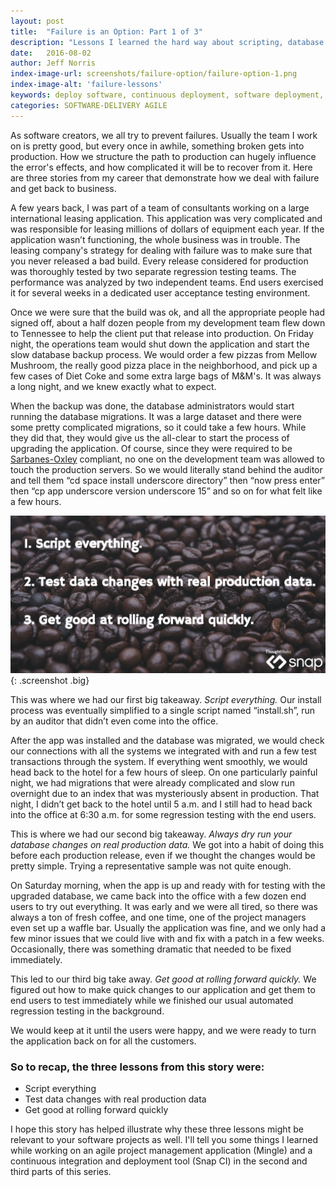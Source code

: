 ```yaml
---
layout: post
title:  "Failure is an Option: Part 1 of 3"
description: "Lessons I learned the hard way about scripting, database migrations, and more."
date:   2016-08-02
author: Jeff Norris
index-image-url: screenshots/failure-option/failure-option-1.png
index-image-alt: 'failure-lessons'
keywords: deploy software, continuous deployment, software deployment, continuous delivery, devops, software testing, scripting, automated testing
categories: SOFTWARE-DELIVERY AGILE
---
```


As software creators, we all try to prevent failures. Usually the team I work on is pretty good, but every once in awhile, something broken gets into production. How we structure the path to production can hugely influence the error's effects, and how complicated it will be to recover from it. Here are three stories from my career that demonstrate how we deal with failure and get back to business.

A few years back, I was part of a team of consultants working on a large international leasing application. This application was very complicated and was responsible for leasing millions of dollars of equipment each year. If the application wasn’t functioning, the whole business was in trouble. The leasing company's strategy for dealing with failure was to make sure that you never released a bad build. Every release considered for production was thoroughly tested by two separate regression testing teams. The performance was analyzed by two independent teams. End users exercised it for several weeks in a dedicated user acceptance testing environment.

Once we were sure that the build was ok, and all the appropriate people had signed off, about a half dozen people from my development team flew down to Tennessee to help the client put that release into production. On Friday night, the operations team would shut down the application and start the slow database backup process. We would order a few pizzas from Mellow Mushroom, the really good pizza place in the neighborhood, and pick up a few cases of Diet Coke and some extra large bags of M&M's. It was always a long night, and we knew exactly what to expect.

When the backup was done, the database administrators would start running the database migrations. It was a large dataset and there were some pretty complicated migrations, so it could take a few hours. While they did that, they would give us the all-clear to start the process of upgrading the application. Of course, since they were required to be [Sarbanes-Oxley](http://www.investopedia.com/terms/s/sarbanesoxleyact.asp) compliant, no one on the development team was allowed to touch the production servers. So we would literally stand behind the auditor and tell them “cd space install underscore directory” then “now press enter” then “cp app underscore version underscore 15” and so on for what felt like a few hours.

![Failure-option-1](/assets/images/screenshots/failure-option/failure-option-1.png){: .screenshot .big}

This was where we had our first big takeaway. *Script everything.* Our install process was eventually simplified to a single script named “install.sh”, run by an auditor that didn’t even come into the office.

After the app was installed and the database was migrated, we would check our connections with all the systems we integrated with and run a few test transactions through the system. If everything went smoothly, we would head back to the hotel for a few hours of sleep. On one particularly painful night, we had migrations that were already complicated and slow run overnight due to an index that was mysteriously absent in production. That night, I didn’t get back to the hotel until 5 a.m. and I still had to head back into the office at 6:30 a.m. for some regression testing with the end users.

This is where we had our second big takeaway. *Always dry run your database changes on real production data.* We got into a habit of doing this before each production release, even if we thought the changes would be pretty simple. Trying a representative sample was not quite enough.

On Saturday morning, when the app is up and ready with for testing with the upgraded database, we came back into the office with a few dozen end users to try out everything. It was early and we were all tired, so there was always a ton of fresh coffee, and one time, one of the project managers even set up a waffle bar. Usually the application was fine, and we only had a few minor issues that we could live with and fix with a patch in a few weeks. Occasionally, there was something dramatic that needed to be fixed immediately.

This led to our third big take away. *Get good at rolling forward quickly.* We figured out how to make quick changes to our application and get them to end users to test immediately while we finished our usual automated regression testing in the background.

We would keep at it until the users were happy, and we were ready to turn the application back on for all the customers.

### So to recap, the three lessons from this story were:

* Script everything
* Test data changes with real production data
* Get good at rolling forward quickly

I hope this story has helped illustrate why these three lessons might be relevant to your software projects as well. I'll tell you some things I learned while working on an agile project management application (Mingle) and a continuous integration and deployment tool (Snap CI) in the second and third parts of this series.
